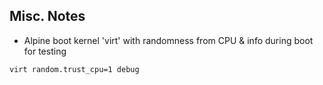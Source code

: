 ## Misc. Notes

- Alpine boot kernel 'virt' with randomness from CPU & info during boot for testing
```
virt random.trust_cpu=1 debug
```
